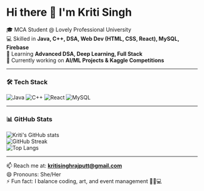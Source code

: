 # Hi there 👋 I'm Kriti Singh  

🎓 MCA Student @ Lovely Professional University  
💻 Skilled in **Java, C++, DSA, Web Dev (HTML, CSS, React), MySQL, Firebase**  
🌱 Learning **Advanced DSA, Deep Learning, Full Stack**  
🚀 Currently working on **AI/ML Projects & Kaggle Competitions**  

---

### 🛠️ Tech Stack
![Java](https://img.shields.io/badge/Code-Java-orange?style=for-the-badge&logo=java)
![C++](https://img.shields.io/badge/Code-C++-blue?style=for-the-badge&logo=c%2B%2B)
![React](https://img.shields.io/badge/Framework-React-blue?style=for-the-badge&logo=react)
![MySQL](https://img.shields.io/badge/Database-MySQL-blue?style=for-the-badge&logo=mysql)

---

### 📊 GitHub Stats
![Kriti's GitHub stats](https://github-readme-stats.vercel.app/api?username=KritiSingh132&show_icons=true&theme=tokyonight)  
![GitHub Streak](https://streak-stats.demolab.com?user=KritiSingh132&theme=tokyonight)  
![Top Langs](https://github-readme-stats.vercel.app/api/top-langs/?username=KritiSingh132&layout=compact&theme=tokyonight)

---

📫 Reach me at: **kritisinghrajputt@gmail.com**  
😄 Pronouns: She/Her  
⚡ Fun fact: I balance coding, art, and event management 🎨💃💻  
